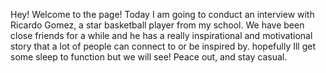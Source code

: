 Hey! Welcome to the page! Today I am going to conduct an interview with Ricardo Gomez, a star basketball player from my school.
We have been close friends for a while and he has a really inspirational and motivational story that a lot of people can connect to or be inspired by.
hopefully Ill get some sleep to function but we will see! Peace out, and stay casual.
